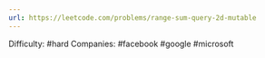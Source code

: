 ```yaml
---
url: https://leetcode.com/problems/range-sum-query-2d-mutable
---
```


Difficulty: #hard
Companies: #facebook #google #microsoft